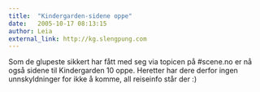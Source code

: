 ```yaml
---
title:  "Kindergarden-sidene oppe"
date:   2005-10-17 08:13:15
author: Leia
external_link: http://kg.slengpung.com
---
```

Som de glupeste sikkert har fått med seg via topicen på \#scene.no er nå
også sidene til Kindergarden 10 oppe. Heretter har dere derfor ingen
unnskyldninger for ikke å komme, all reiseinfo står der :)

